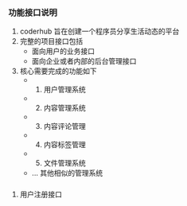 ### 功能接口说明

1. coderhub 旨在创建一个程序员分享生活动态的平台
2. 完整的项目接口包括
   - 面向用户的业务接口
   - 面向企业或者内部的后台管理接口
3. 核心需要完成的功能如下
   - 1. 用户管理系统
   - 2. 内容管理系统
   - 3. 内容评论管理
   - 4. 内容标签管理
   - 5. 文件管理系统
   - ... 其他相似的管理系统

###

1. 用户注册接口
